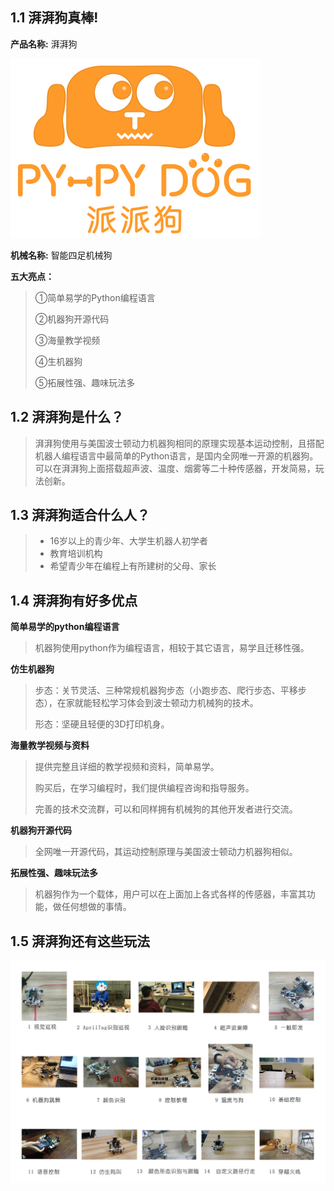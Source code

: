 ## 1.1 湃湃狗真棒!

**产品名称:** 湃湃狗



![](/pic/ch1/216.png)



**机械名称:** 智能四足机械狗

 

**五大亮点：**

>①简单易学的Python编程语言
>
>②机器狗开源代码
>
>③海量教学视频
>
>④生机器狗
>
>⑤拓展性强、趣味玩法多

 



## 1.2 湃湃狗是什么？

>湃湃狗使用与美国波士顿动力机器狗相同的原理实现基本运动控制，且搭配机器人编程语言中最简单的Python语言，是国内全网唯一开源的机器狗。可以在湃湃狗上面搭载超声波、温度、烟雾等二十种传感器，开发简易，玩法创新。

 

## 1.3 湃湃狗适合什么人？

>- 16岁以上的青少年、大学生机器人初学者
>- 教育培训机构
>- 希望青少年在编程上有所建树的父母、家长

 

## 1.4 湃湃狗有好多优点

**简单易学的python编程语言**

>机器狗使用python作为编程语言，相较于其它语言，易学且迁移性强。

 

**仿生机器狗**

>步态：关节灵活、三种常规机器狗步态（小跑步态、爬行步态、平移步态），在家就能轻松学习体会到波士顿动力机械狗的技术。
>
>形态：坚硬且轻便的3D打印机身。

 

**海量教学视频与资料**

>提供完整且详细的教学视频和资料，简单易学。
>
>购买后，在学习编程时，我们提供编程咨询和指导服务。
>
>完善的技术交流群，可以和同样拥有机械狗的其他开发者进行交流。

 

**机器狗开源代码**

>全网唯一开源代码，其运动控制原理与美国波士顿动力机器狗相似。



**拓展性强、趣味玩法多**

>机器狗作为一个载体，用户可以在上面加上各式各样的传感器，丰富其功能，做任何想做的事情。





## 1.5 湃湃狗还有这些玩法

![](/pic/ch1/1.5.png)